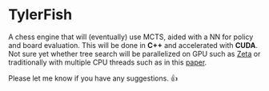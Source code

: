 # TylerFish
 
A chess engine that will (eventually) use MCTS, aided with a NN for policy and board evaluation. This will be done in **C++** and accelerated with **CUDA**. Not sure yet whether tree search will be parallelized on GPU such as [Zeta](https://www.chessprogramming.org/Zeta) or traditionally with multiple CPU threads such as in this [paper](https://webdocs.cs.ualberta.ca/~mmueller/ps/enzenberger-mueller-acg12.pdf).

Please let me know if you have any suggestions. 👍
